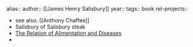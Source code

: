 alias::
author:: [[James Henry Salisbury]]
year::
tags:: book
rel-projects::


- see also: [[Anthony Chaffee]]
- Salisbury of Salisbury steak
- [The Relation of Alimentation and Diseases](https://justmeat.co/docs/the-relation-of-alimentation-and-disease-j-h-salisbury.pdf)
-
